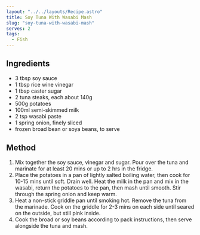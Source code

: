 ```yaml
---
layout: "../../layouts/Recipe.astro"
title: Soy Tuna With Wasabi Mash
slug: "soy-tuna-with-wasabi-mash"
serves: 2
tags:
  - Fish
---
```


## Ingredients

- 3 tbsp soy sauce
- 1 tbsp rice wine vinegar
- 1 tbsp caster sugar
- 2 tuna steaks, each about 140g
- 500g potatoes
- 100ml semi-skimmed milk
- 2 tsp wasabi paste
- 1 spring onion, finely sliced
- frozen broad bean or soya beans, to serve

## Method

1. Mix together the soy sauce, vinegar and sugar. Pour over the tuna and marinate for at least 20 mins or up to 2 hrs in the fridge.
1. Place the potatoes in a pan of lightly salted boiling water, then cook for 10-15 mins until soft. Drain well. Heat the milk in the pan and mix in the wasabi, return the potatoes to the pan, then mash until smooth. Stir through the spring onion and keep warm.
1. Heat a non-stick griddle pan until smoking hot. Remove the tuna from the marinade. Cook on the griddle for 2-3 mins on each side until seared on the outside, but still pink inside.
1. Cook the broad or soy beans according to pack instructions, then serve alongside the tuna and mash.